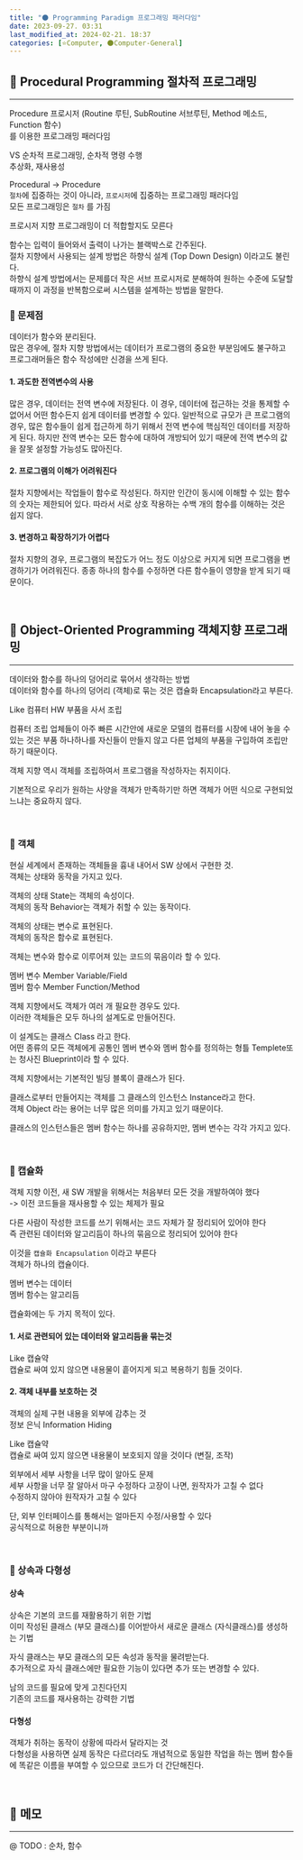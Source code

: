 ```yaml
---
title: "🌑 Programming Paradigm 프로그래밍 패러다임"
date: 2023-09-27. 03:31
last_modified_at: 2024-02-21. 18:37
categories: [⭐Computer, 🌑Computer-General]
---
```


## **💫 Procedural Programming 절차적 프로그래밍**

---

Procedure 프로시저 (Routine 루틴, SubRoutine 서브루틴, Method 메소드, Function 함수)  
를 이용한 프로그래밍 패러다임  

VS 순차적 프로그래밍, 순차적 명령 수행  
추상화, 재사용성  

Procedural → Procedure  
`절차`에 집중하는 것이 아니라, `프로시저`에 집중하는 프로그래밍 패러다임  
모든 프로그래밍은 `절차` 를 가짐  

프로시저 지향 프로그래밍이 더 적합할지도 모른다  

함수는 입력이 들어와서 출력이 나가는 블랙박스로 간주된다.  
절차 지향에서 사용되는 설계 방법은 하향식 설계 (Top Down Design) 이라고도 불린다.  
하향식 설계 방법에서는 문제를더 작은 서브 프로시저로 분해하여 원하는 수준에 도달할 때까지 이 과정을 반복함으로써 시스템을 설계하는 방법을 말한다.  

### **🫧 문제점**

데이터가 함수와 분리된다.  
많은 경우에, 절차 지향 방법에서는 데이터가 프로그램의 중요한 부분임에도 불구하고 프로그래머들은 함수 작성에만 신경을 쓰게 된다.  

#### **1. 과도한 전역변수의 사용**

많은 경우, 데이터는 전역 변수에 저장된다. 이 경우, 데이터에 접근하는 것을 통제할 수 없어서 어떤 함수든지 쉽게 데이터를 변경할 수 있다. 일반적으로 규모가 큰 프로그램의 경우, 많은 함수들이 쉽게 접근하게 하기 위해서 전역 변수에 핵심적인 데이터를 저장하게 된다. 하지만 전역 변수는 모든 함수에 대하여 개방되어 있기 때문에 전역 변수의 값을 잘못 설정할 가능성도 많아진다.  

#### **2. 프로그램의 이해가 어려워진다**

절차 지향에서는 작업들이 함수로 작성된다. 하지만 인간이 동시에 이해할 수 있는 함수의 숫자는 제한되어 있다. 따라서 서로 상호 작용하는 수백 개의 함수를 이해하는 것은 쉽지 않다.  

#### **3. 변경하고 확장하기가 어렵다**

절차 지향의 경우, 프로그램의 복잡도가 어느 정도 이상으로 커지게 되면 프로그램을 변경하기가 어려워진다. 종종 하나의 함수를 수정하면 다른 함수들이 영향을 받게 되기 때문이다.  

<br>
<!-- ---- ---- ---- ----  ---- ---- ---- ----  ---- ---- ---- ----  ---- ---- ---- ---- -->

## **💫 Object-Oriented Programming 객체지향 프로그래밍**

---

데이터와 함수를 하나의 덩어리로 묶어서 생각하는 방법  
데이터와 함수를 하나의 덩어리 (객체)로 묶는 것은 캡슐화 Encapsulation라고 부른다.  

Like 컴퓨터 HW 부품을 사서 조립  

컴퓨터 조립 업체들이 아주 빠른 시간안에 새로운 모델의 컴퓨터를 시장에 내어 놓을 수 있는 것은 부품 하나하나를 자신들이 만들지 않고 다른 업체의 부품을 구입하여 조립만 하기 때문이다.  

객체 지향 역시 객체를 조립하여서 프로그램을 작성하자는 취지이다.  

기본적으로 우리가 원하는 사양을 객체가 만족하기만 하면 객체가 어떤 식으로 구현되었느냐는 중요하지 않다.  

<br>
<!-- ---- ---- ---- ----  ---- ---- ---- ----  ---- ---- ---- ----  ---- ---- ---- ---- -->

### **🫧 객체**

현실 세계에서 존재하는 객체들을 흉내 내어서 SW 상에서 구현한 것.  
객체는 상태와 동작을 가지고 있다.  

객체의 상태 State는 객체의 속성이다.  
객체의 동작 Behavior는 객체가 취할 수 있는 동작이다.

객체의 상태는 변수로 표현된다.  
객체의 동작은 함수로 표현된다.  

객체는 변수와 함수로 이루어져 있는 코드의 묶음이라 할 수 있다.  

멤버 변수 Member Variable/Field  
멤버 함수 Member Function/Method  

객체 지향에서도 객체가 여러 개 필요한 경우도 있다.  
이러한 객체들은 모두 하나의 설계도로 만들어진다.  

이 설계도는 클래스 Class 라고 한다.  
어떤 종류의 모든 객체에게 공통인 멤버 변수와 멤버 함수를 정의하는 형틀 Templete또는 청사진 Blueprint이라 할 수 있다.  

객체 지향에서는 기본적인 빌딩 블록이 클래스가 된다.  

클래스로부터 만들어지는 객체를 그 클래스의 인스턴스 Instance라고 한다.  
객체 Object 라는 용어는 너무 많은 의미를 가지고 있기 때문이다.  

클래스의 인스턴스들은 멤버 함수는 하나를 공유하지만, 멤버 변수는 각각 가지고 있다.  

<br>
<!-- ---- ---- ---- ----  ---- ---- ---- ----  ---- ---- ---- ----  ---- ---- ---- ---- -->

### **🫧 캡슐화**

객체 지향 이전, 새 SW 개발을 위해서는 처음부터 모든 것을 개발하여야 했다  
-> 이전 코드들을 재사용할 수 있는 체제가 필요  

다른 사람이 작성한 코드를 쓰기 위해서는 코드 자체가 잘 정리되어 있어야 한다  
즉 관련된 데이터와 알고리듬이 하나의 묶음으로 정리되어 있어야 한다  

이것을 `캡슐화 Encapsulation` 이라고 부른다  
객체가 하나의 캡슐이다.  

멤버 변수는 데이터  
멤버 함수는 알고리듬  

캡슐화에는 두 가지 목적이 있다.

#### **1. 서로 관련되어 있는 데이터와 알고리듬을 묶는것**

Like 캡슐약  
캡슐로 싸여 있지 않으면 내용물이 흩어지게 되고 복용하기 힘들 것이다.  

#### **2. 객체 내부를 보호하는 것**

객체의 실제 구현 내용을 외부에 감추는 것  
정보 은닉 Information Hiding  

Like 캡슐약  
캡슐로 싸여 있지 않으면 내용물이 보호되지 않을 것이다 (변질, 조작)  

외부에서 세부 사항을 너무 많이 알아도 문제  
세부 사항을 너무 잘 알아서 마구 수정하다 고장이 나면, 원작자가 고칠 수 없다  
수정하지 않아야 원작자가 고칠 수 있다  

단, 외부 인터페이스를 통해서는 얼마든지 수정/사용할 수 있다  
공식적으로 허용한 부분이니까  

<br>
<!-- ---- ---- ---- ----  ---- ---- ---- ----  ---- ---- ---- ----  ---- ---- ---- ---- -->

### **🫧 상속과 다형성**

#### **상속**

상속은 기본의 코드를 재활용하기 위한 기법  
이미 작성된 클래스 (부모 클래스)를 이어받아서 새로운 클래스 (자식클래스)를 생성하는 기법  

자식 클래스는 부모 클래스의 모든 속성과 동작을 물려받는다.  
추가적으로 자식 클래스에만 필요한 기능이 있다면 추가 또는 변경할 수 있다.  

남의 코드를 필요에 맞게 고친다던지  
기존의 코드를 재사용하는 강력한 기법  

#### **다형성**

객체가 취하는 동작이 상황에 따라서 달라지는 것  
다형성을 사용하면 실제 동작은 다르더라도 개념적으로 동일한 작업을 하는 멤버 함수들에 똑같은 이름을 부여할 수 있으므로 코드가 더 간단해진다.  

<br>
<!-- ---- ---- ---- ----  ---- ---- ---- ----  ---- ---- ---- ----  ---- ---- ---- ---- -->

## **💫 메모**

---

@ TODO : 순차, 함수  

<br>
<!-- ---- ---- ---- ----  ---- ---- ---- ----  ---- ---- ---- ----  ---- ---- ---- ---- -->

